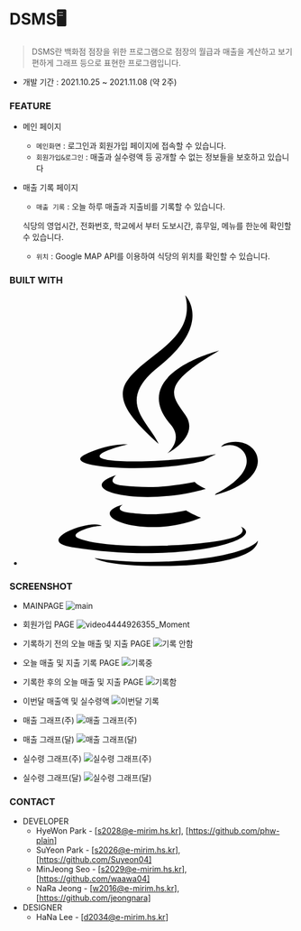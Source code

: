 # DSMS🖥️

>  DSMS란 백화점 점장을 위한 프로그램으로 점장의 월급과 매출을 계산하고 보기 편하게 그래프 등으로 표현한 프로그램입니다. 
* 개발 기간 : 2021.10.25 ~ 2021.11.08 (약 2주)

### FEATURE

* 메인 페이지
  * ```메인화면``` : 로그인과 회원가입 페이지에 접속할 수 있습니다.
  * ```회원가입&로그인``` : 매출과 실수령액 등 공개할 수 없는 정보들을 보호하고 있습니다
* 매출 기록 페이지
  * ```매출 기록``` : 오늘 하루 매출과 지출비를 기록할 수 있습니다. 
  <p>식당의 영업시간, 전화번호, 학교에서 부터 도보시간, 휴무일, 메뉴를 한눈에 확인할 수 있습니다.</p>
  
  * ```위치``` : Google MAP API를 이용하여 식당의 위치를 확인할 수 있습니다.
### BUILT WITH

* <svg role="img" viewBox="0 0 24 24" xmlns="http://www.w3.org/2000/svg"><title>Java</title><path d="M8.851 18.56s-.917.534.653.714c1.902.218 2.874.187 4.969-.211 0 0 .552.346 1.321.646-4.699 2.013-10.633-.118-6.943-1.149M8.276 15.933s-1.028.761.542.924c2.032.209 3.636.227 6.413-.308 0 0 .384.389.987.602-5.679 1.661-12.007.13-7.942-1.218M13.116 11.475c1.158 1.333-.304 2.533-.304 2.533s2.939-1.518 1.589-3.418c-1.261-1.772-2.228-2.652 3.007-5.688 0-.001-8.216 2.051-4.292 6.573M19.33 20.504s.679.559-.747.991c-2.712.822-11.288 1.069-13.669.033-.856-.373.75-.89 1.254-.998.527-.114.828-.093.828-.093-.953-.671-6.156 1.317-2.643 1.887 9.58 1.553 17.462-.7 14.977-1.82M9.292 13.21s-4.362 1.036-1.544 1.412c1.189.159 3.561.123 5.77-.062 1.806-.152 3.618-.477 3.618-.477s-.637.272-1.098.587c-4.429 1.165-12.986.623-10.522-.568 2.082-1.006 3.776-.892 3.776-.892M17.116 17.584c4.503-2.34 2.421-4.589.968-4.285-.355.074-.515.138-.515.138s.132-.207.385-.297c2.875-1.011 5.086 2.981-.928 4.562 0-.001.07-.062.09-.118M14.401 0s2.494 2.494-2.365 6.33c-3.896 3.077-.888 4.832-.001 6.836-2.274-2.053-3.943-3.858-2.824-5.539 1.644-2.469 6.197-3.665 5.19-7.627M9.734 23.924c4.322.277 10.959-.153 11.116-2.198 0 0-.302.775-3.572 1.391-3.688.694-8.239.613-10.937.168 0-.001.553.457 3.393.639"/></svg>


### SCREENSHOT

* MAINPAGE
![main](https://user-images.githubusercontent.com/79086141/154687643-7aa25fc9-85e4-43bd-8128-00b9956e04d2.jpg)

* 회원가입 PAGE
![video4444926355_Moment](https://user-images.githubusercontent.com/79086141/154687652-3e5743d2-6f8a-49a4-a0a6-b049c4d4f3e5.jpg)

* 기록하기 전의 오늘 매출 및 지출 PAGE
![기록 안함](https://user-images.githubusercontent.com/79086141/154687662-2e54d536-3ec0-4087-8bbb-e34ca1e9c295.jpg)

* 오늘 매출 및 지출 기록 PAGE
![기록중](https://user-images.githubusercontent.com/79086141/154687672-8b72721a-6f3a-4832-b836-9ae15833ba39.jpg)

* 기록한 후의 오늘 매출 및 지출 PAGE
![기록함](https://user-images.githubusercontent.com/79086141/154687682-8091f37f-965e-498d-b01a-e090bd130684.jpg)

* 이번달 매출액 및 실수령액
![이번달 기록](https://user-images.githubusercontent.com/79086141/154687698-7c6e43de-a04e-4860-bb3d-6d0e43c5379e.jpg)

* 매출 그래프(주)
![매출 그래프(주)](https://user-images.githubusercontent.com/79086141/154687730-e66e6b86-3b57-483a-9fea-6e4e80ca8d9e.png)

* 매출 그래프(달)
![매출 그래프(달)](https://user-images.githubusercontent.com/79086141/154687748-7f4e9f19-f202-43d9-948d-868b79381ab2.png)

* 실수령 그래프(주)
![실수령 그래프(주)](https://user-images.githubusercontent.com/79086141/154687760-0f360f6b-26ee-4e27-94ce-3a97c2cec741.png)

* 실수령 그래프(달)
![실수령 그래프(달)](https://user-images.githubusercontent.com/79086141/154687712-adc1d891-e587-4b4e-a01d-8c79ab7214ee.png)



### CONTACT

* DEVELOPER
  * HyeWon Park - [s2028@e-mirim.hs.kr], [https://github.com/phw-plain]
  * SuYeon Park - [s2026@e-mirim.hs.kr], [https://github.com/Suyeon04]
  * MinJeong Seo - [s2029@e-mirim.hs.kr], [https://github.com/waawa04]
  * NaRa Jeong - [w2016@e-mirim.hs.kr], [https://github.com/jeongnara]
* DESIGNER
  * HaNa Lee - [d2034@e-mirim.hs.kr]
  
  
  
  
  
